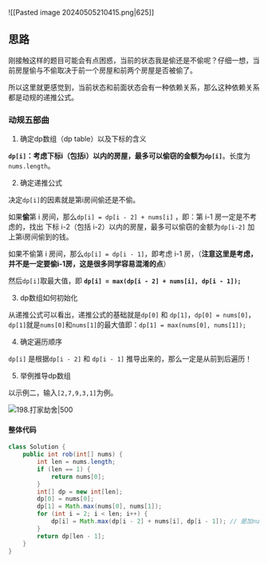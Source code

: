 ![[Pasted image 20240505210415.png|625]]

## 思路

刚接触这样的题目可能会有点困惑，当前的状态我是偷还是不偷呢？仔细一想，当前房屋偷与不偷取决于前一个房屋和前两个房屋是否被偷了。

所以这里就更感觉到，当前状态和前面状态会有一种依赖关系，那么这种依赖关系都是动规的递推公式。

### 动规五部曲

1. 确定dp数组（dp table）以及下标的含义

**`dp[i]`：考虑下标i（包括i）以内的房屋，最多可以偷窃的金额为`dp[i]`**。长度为`nums.length`。

2. 确定递推公式

决定`dp[i]`的因素就是第i房间偷还是不偷。

如果**偷**第 i 房间，那么`dp[i] = dp[i - 2] + nums[i]` ，即：第 i-1 房一定是不考虑的，找出 下标 i-2（包括 i-2）以内的房屋，最多可以偷窃的金额为`dp[i-2]` 加上第i房间偷到的钱。

如果不偷第 i 房间，那么`dp[i] = dp[i - 1]`，即考虑 i-1 房，（**注意这里是考虑，并不是一定要偷i-1房，这是很多同学容易混淆的点**）

然后`dp[i]`取最大值，即 **`dp[i] = max(dp[i - 2] + nums[i], dp[i - 1]);`**

3. dp数组如何初始化

从递推公式可以看出，递推公式的基础就是`dp[0]` 和 `dp[1]`，`dp[0] = nums[0]`，`dp[1]`就是`nums[0]`和`nums[1]`的最大值即：`dp[1] = max(nums[0], nums[1]);`


4. 确定遍历顺序

`dp[i]` 是根据`dp[i - 2]` 和 `dp[i - 1]` 推导出来的，那么一定是从前到后遍历！

5. 举例推导dp数组

以示例二，输入`[2,7,9,3,1]`为例。

![198.打家劫舍|500](https://code-thinking-1253855093.file.myqcloud.com/pics/20210221170954115.jpg)

#### 整体代码

```java
class Solution {
    public int rob(int[] nums) {
        int len = nums.length;
        if (len == 1) {
            return nums[0];
        }
        int[] dp = new int[len];
        dp[0] = nums[0];
        dp[1] = Math.max(nums[0], nums[1]);
        for (int i = 2; i < len; i++) {
            dp[i] = Math.max(dp[i - 2] + nums[i], dp[i - 1]); // 是加nums[i]
        }
        return dp[len - 1];
    }
}

```

 